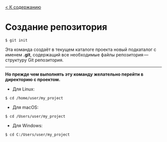 [< К содержанию](./../readme.md)

# Создание репозитория

```bash=
$ git init
```

Эта команда создаёт в текущем каталоге проекта новый подкаталог с именем **.git**, содержащий все необходимые файлы репозитория — структуру Git репозитория.

---

**Но прежде чем выполнять эту команду желательно перейти в директорию с проектом.**

- Для Linux:

```bash=
$ cd /home/user/my_project
```

- Для macOS:

```bash=
$ cd /Users/user/my_project
```

- Для Windows:

```bash=
$ cd C:/Users/user/my_project
```

